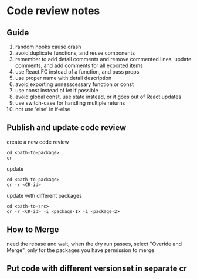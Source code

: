 # Code review notes

## Guide

1. random hooks cause crash
2. avoid duplicate functions, and reuse components
3. remember to add detail comments and remove commented lines, update comments, and add comments for all exported items
4. use React.FC instead of a function, and pass props
5. use proper name with detail description
6. avoid exporting unnesscessary function or const
7. use const instead of let if possible
8. avoid global const, use state instead, or it goes out of React updates
9. use switch-case for handling multiple returns
10. not use 'else' in if-else

## Publish and update code review
create a new code review
```
cd <path-to-package>
cr
```
update
```
cd <path-to-package>
cr -r <CR-id>
```
update with different packages
```
cd <path-to-src>
cr -r <CR-id> -i <package-1> -i <package-2>
```

## How to Merge
need the rebase and wait, when the dry run passes, select "Overide and Merge", only for the packages you have permission to merge

## Put code with different versionset in separate cr
